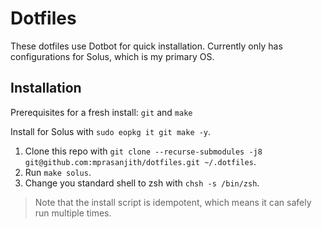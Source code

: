 # Dotfiles

These dotfiles use Dotbot for quick installation.
Currently only has configurations for Solus, which is my primary OS.

## Installation

Prerequisites for a fresh install: `git` and `make`

Install for Solus with `sudo eopkg it git make -y`.

1. Clone this repo with `git clone --recurse-submodules -j8 git@github.com:mprasanjith/dotfiles.git ~/.dotfiles`.
2. Run `make solus`.
3. Change you standard shell to zsh with `chsh -s /bin/zsh`.

> Note that the install script is idempotent, which means it can safely run multiple times.